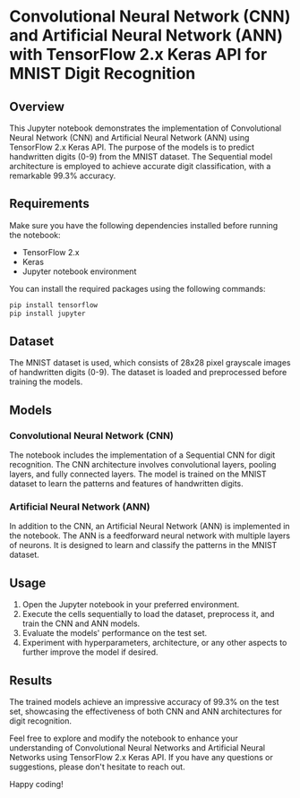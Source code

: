 # Convolutional Neural Network (CNN) and Artificial Neural Network (ANN) with TensorFlow 2.x Keras API for MNIST Digit Recognition

## Overview

This Jupyter notebook demonstrates the implementation of Convolutional Neural Network (CNN) and Artificial Neural Network (ANN) using TensorFlow 2.x Keras API. The purpose of the models is to predict handwritten digits (0-9) from the MNIST dataset. The Sequential model architecture is employed to achieve accurate digit classification, with a remarkable 99.3% accuracy.

## Requirements

Make sure you have the following dependencies installed before running the notebook:

- TensorFlow 2.x
- Keras
- Jupyter notebook environment

You can install the required packages using the following commands:

```bash
pip install tensorflow
pip install jupyter
```

## Dataset

The MNIST dataset is used, which consists of 28x28 pixel grayscale images of handwritten digits (0-9). The dataset is loaded and preprocessed before training the models.

## Models

### Convolutional Neural Network (CNN)

The notebook includes the implementation of a Sequential CNN for digit recognition. The CNN architecture involves convolutional layers, pooling layers, and fully connected layers. The model is trained on the MNIST dataset to learn the patterns and features of handwritten digits.

### Artificial Neural Network (ANN)

In addition to the CNN, an Artificial Neural Network (ANN) is implemented in the notebook. The ANN is a feedforward neural network with multiple layers of neurons. It is designed to learn and classify the patterns in the MNIST dataset.

## Usage

1. Open the Jupyter notebook in your preferred environment.
2. Execute the cells sequentially to load the dataset, preprocess it, and train the CNN and ANN models.
3. Evaluate the models' performance on the test set.
4. Experiment with hyperparameters, architecture, or any other aspects to further improve the model if desired.

## Results

The trained models achieve an impressive accuracy of 99.3% on the test set, showcasing the effectiveness of both CNN and ANN architectures for digit recognition.

Feel free to explore and modify the notebook to enhance your understanding of Convolutional Neural Networks and Artificial Neural Networks using TensorFlow 2.x Keras API. If you have any questions or suggestions, please don't hesitate to reach out.

Happy coding!
